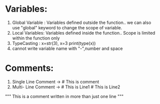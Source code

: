 
# Variables:
1. Global Variable : Variables defined outside the function.. we can also use "global" keyword to change the scope of variable.
2. Local Variables: Variables defined inside the function.. Scope is limited within the function only
3. TypeCasting : x=str(3), x=3 print(type(x))
4. cannot write variable name with "-",number and space

# Comments:
1. Single Line Comment -> # This is comment
2. Multi- Line Comment -> # This is Line1 
                          # This is Line2
                          
"""
This is a comment
written in
more than just one line
"""
